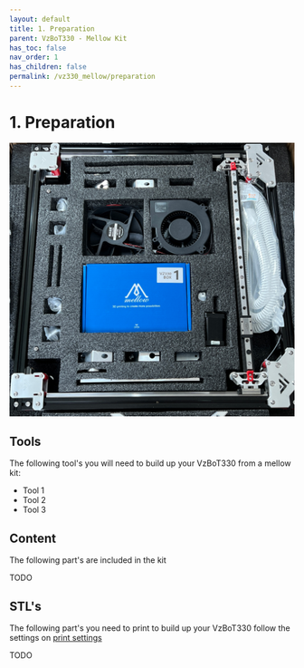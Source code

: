 ```yaml
---
layout: default
title: 1. Preparation
parent: VzBoT330 - Mellow Kit
has_toc: false
nav_order: 1
has_children: false
permalink: /vz330_mellow/preparation
---
```


# 1. Preparation

![Overview](../assets/images/manual/vz330_mellow/overview.png)

## Tools

The following tool's you will need to build up your VzBoT330 from a mellow kit:

* Tool 1
* Tool 2
* Tool 3

## Content

The following part's are included in the kit

TODO

## STL's

The following part's you need to print to build up your VzBoT330 follow the settings on [print settings](../general/print-settings)

TODO
